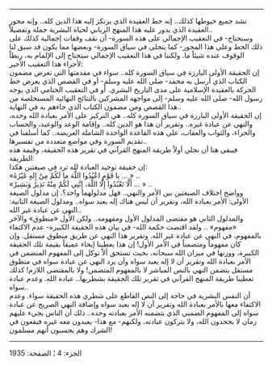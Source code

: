 ------------------------------------------------------------------------

تشد جميع خيوطها كذلك.. إنه خط العقيدة الذي يرتكز إليه هذا الدين كله..
وإنه محور العقيدة الذي يدور عليه هذا المنهج الرباني لحياة البشرية جملة
وتفصيلاً..  
وسنحتاج- في التعقيب الإجمالي على هذه السورة- أن نقف وقفات إجمالية كذلك
على ذلك الخط وعلى هذا المحور- كما يتجلى في سياق السورة- وبعضها مما يكون
قد سبق لنا الوقوف عنده شيئاً ما. ولكننا في هذا التعقيب الإجمالي سنحتاج
إلى الإلمام به، ربطاً لأجزاء هذا التعقيب الأخير:  
إن الحقيقة الأولى البارزة في سياق السورة كله.. سواء في مقدمتها التي تعرض
مضمون الكتاب الذي أرسل به محمد- صلى الله عليه وسلم- أو في القصص الذي
يعرض خط الحركة بالعقيدة الإسلامية على مدى التاريخ البشري. أو في التعقيب
الختامي الذي يوجه رسول الله- صلى الله عليه وسلم- إلى مواجهة المشركين
بالنتائج النهائية المستخلصة من هذا القصص ومن مضمون الكتاب الذي جاءهم به
في النهاية..  
إن الحقيقة الأولى البارزة في سياق السورة كله.. هي التركيز على الأمر
بعبادة الله وحده، والنهي عن عبادة غيره.. وتقرير أن هذا هو الدين كله..
وإقامة الوعد والوعيد، والحساب والجزاء، والثواب والعقاب، على هذه القاعدة
الواحدة الشاملة العريضة.. كما أسلفنا في تقديم السورة وفي مواضع متعددة من
تفسيرها..  
فيبقى هنا أن نجلي أولاً طريقة المنهج القرآني في تقرير هذه الحقيقة، وقيمة
هذه الطريقة:  
إن حقيقة توحيد العبادة لله ترد في صيغتين هكذا:  
«يا قَوْمِ اعْبُدُوا اللَّهَ ما لَكُمْ مِنْ إِلهٍ غَيْرُهُ ... » ..  
«أَلَّا تَعْبُدُوا إِلَّا اللَّهَ، إِنَّنِي لَكُمْ مِنْهُ نَذِيرٌ وَبَشِيرٌ ... » ..  
وواضح اختلاف الصيغتين بين الأمر والنهي.. فهل مدلولهما واحد؟. إن مدلول
الصيغة الأولى: الأمر بعبادة الله، وتقرير أن ليس هناك إله يعبد سواه..
ومدلول الصيغة الثانية: النهي عن عبادة غير الله..  
والمدلول الثاني هو مقتضى المدلول الأول ومفهومه.. ولكن الأول «منطوق»
والآخر «مفهوم» .. ولقد اقتضت حكمة الله- في بيان هذه الحقيقة الكبيرة- عدم
الاكتفاء بالمفهوم، في النهي عن عبادة غير الله. وتقرير هذا النهي عن طريق
منطوق مستقل. وإن كان مفهوماً ومتضمناً في الأمر الأول! إن هذا يعطينا إيحاء
عميقاً بقيمة تلك الحقيقة الكبيرة، ووزنها في ميزان الله سبحانه، بحيث تستحق
ألاّ توكل إلى المفهوم المتضمن في الأمر بعبادة الله وتقرير أن لا إله يعبد
سواه وأن يرد النهي عن عبادة سواه في منطوق مستقل يتضمن النهي بالنص
المباشر لا بالمفهوم المتضمن! ولا بالمقتضى اللازم! كذلك تعطينا طريقة
المنهج القرآني في تقرير تلك الحقيقة بشطريها.. عبادة الله. وعدم عبادة
سواه..  
أن النفس البشرية في حاجة إلى النص القاطع على شطري هذه الحقيقة سواء. وعدم
الاكتفاء معها بالأمر بعبادة الله وتقرير أن لا إله يعبد سواه وإضافة النهي
الصريح عن عبادة سواه إلى المفهوم الضمني الذي يتضمنه الأمر بعبادته وحده..
ذلك أن الناس يجيء عليهم زمان لا يجحدون الله، ولا يتركون عبادته، ولكنهم-
مع هذا- يعبدون معه غيره فيقعون في الشرك وهم يحسبون أنهم مسلمون!

------------------------------------------------------------------------

الجزء: 4 ¦ الصفحة: 1935
